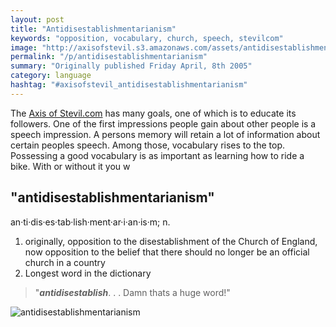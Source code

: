```yaml
---
layout: post
title: "Antidisestablishmentarianism"
keywords: "opposition, vocabulary, church, speech, stevilcom"
image: "http://axisofstevil.s3.amazonaws.com/assets/antidisestablishmentarianism.jpg"
permalink: "/p/antidisestablishmentarianism"
summary: "Originally published Friday April, 8th 2005"
category: language
hashtag: "#axisofstevil_antidisestablishmentarianism"
---
```


[id_1]: http://axisofstevil.s3.amazonaws.com/assets/antidisestablishmentarianism.jpg "antidisestablishmentarianism"
The [Axis of Stevil.com](/ "Axis of Stevil.com") has many goals, one of which is to educate its followers. One of the first impressions people gain about other people is a speech impression. A persons memory will retain a lot of information about certain peoples speech. Among those, vocabulary rises to the top. Possessing a good vocabulary is as important as learning how to ride a bike. With or without it you w

## "antidisestablishmentarianism" ##

an·ti·dis·es·tab·lish·ment·ar·i·an·is·m; n.

1. originally, opposition to the disestablishment of the Church of England, now opposition to the belief that there should no longer be an official church in a country
2.    Longest word in the dictionary
 
> "***antidisestablish***. . . Damn thats a huge word!"

![antidisestablishmentarianism][id_1]
